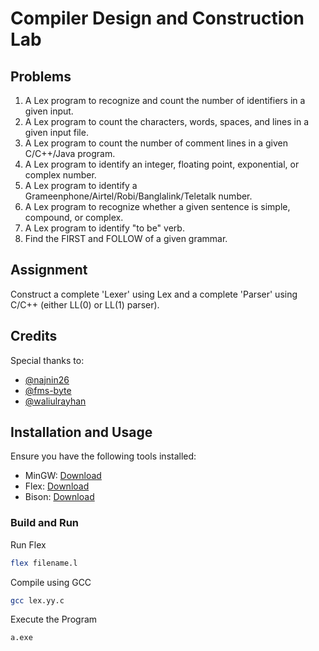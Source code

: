 # Compiler Design and Construction Lab

## Problems
1. A Lex program to recognize and count the number of identifiers in a given input.
2. A Lex program to count the characters, words, spaces, and lines in a given input file.
3. A Lex program to count the number of comment lines in a given C/C++/Java program.
4. A Lex program to identify an integer, floating point, exponential, or complex number.
5. A Lex program to identify a Grameenphone/Airtel/Robi/Banglalink/Teletalk number.
6. A Lex program to recognize whether a given sentence is simple, compound, or complex.
7. A Lex program to identify "to be" verb.
8. Find the FIRST and FOLLOW of a given grammar.

## Assignment
Construct a complete 'Lexer' using Lex and a complete 'Parser' using C/C++ (either LL(0) or LL(1) parser).

## Credits
Special thanks to:
- [@najnin26](https://github.com/najnin26)
- [@fms-byte](https://github.com/fms-byte)
- [@waliulrayhan](https://github.com/waliulrayhan)

## Installation and Usage
Ensure you have the following tools installed:
- MinGW: [Download](https://www.mingw-w64.org/downloads)
- Flex: [Download](https://gnuwin32.sourceforge.net/packages/flex.htm)
- Bison: [Download](https://gnuwin32.sourceforge.net/packages/bison.htm)

### Build and Run
Run Flex
   ```bash
   flex filename.l
   ```
Compile using GCC
   ```bash
   gcc lex.yy.c
   ```
Execute the Program
   ```bash
   a.exe
   ```

